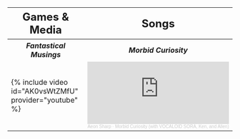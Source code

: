 
<table>
<tr style="font-size:24px">
  <th>Games & Media</th>
  <th>Songs</th>
</tr>
<tr style="font-style:italic">
  <th>
  Fantastical Musings
  </th>
  <th>
  Morbid Curiosity
  </th>
</tr>
<tr>
  <td width="100%">
  {% include video id="AK0vsWtZMfU" provider="youtube" %}
  </td>
  <td>
  <iframe width="100%" height="140" scrolling="no" frameborder="no" allow="autoplay" src="https://w.soundcloud.com/player/?url=https%3A//api.soundcloud.com/tracks/soundcloud%253Atracks%253A2042368397&color=%23ff5500&auto_play=false&hide_related=false&show_comments=true&show_user=true&show_reposts=false&show_teaser=true&visual=true"></iframe><div style="font-size: 10px; color: #cccccc;line-break: anywhere;word-break: normal;overflow: hidden;white-space: nowrap;text-overflow: ellipsis; font-family: Interstate,Lucida Grande,Lucida Sans Unicode,Lucida Sans,Garuda,Verdana,Tahoma,sans-serif;font-weight: 100;"><a href="https://soundcloud.com/aeonsharp" title="Aeon Sharp" target="_blank" style="color: #cccccc; text-decoration: none;">Aeon Sharp</a> · <a href="https://soundcloud.com/aeonsharp/morbid-curiosity" title="Morbid Curiosity (with VOCALOID SORA, Ken, and Allen)" target="_blank" style="color: #cccccc; text-decoration: none;">Morbid Curiosity (with VOCALOID SORA, Ken, and Allen)</a></div>
  </td>
</tr>
</table>